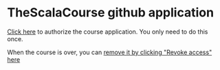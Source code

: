 # TheScalaCourse github application

[Click here](https://github.com/login/oauth/authorize?scope=user:email&client_id=9eb853c68e2e3a7e7cd2) to authorize the course application. You only need to do this once.

When the course is over, you can [remove it by clicking "Revoke access" here](https://github.com/settings/connections/applications/9eb853c68e2e3a7e7cd2)



